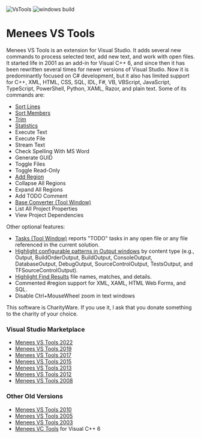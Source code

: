 ![VsTools](http://www.menees.com/Images/VSTools.png) ![windows build](https://github.com/menees/VsTools/workflows/windows%20build/badge.svg)
# Menees VS Tools

Menees VS Tools is an extension for Visual Studio.  It adds several new commands to process selected text, add new text, and work with open files.  It started life in 2001 as an add-in for Visual C++ 6, and since then it has been rewritten several times for newer versions of Visual Studio. Now it is predominantly focused on C# development, but it also has limited support for C++, XML, HTML, CSS, SQL, IDL, F#, VB, VBScript, JavaScript, TypeScript, PowerShell, Python, XAML, Razor, and plain text. Some of its commands are:

* [Sort Lines](http://www.menees.com/Images/VSToolsSort.png)
* [Sort Members](http://www.menees.com/Images/VSToolsSortMembers.png)
* [Trim](http://www.menees.com/Images/VSToolsTrim.png)
* [Statistics](http://www.menees.com/Images/VSToolsStatistics.png)
* Execute Text
* Execute File
* Stream Text
* Check Spelling With MS Word
* Generate GUID
* Toggle Files
* Toggle Read-Only
* [Add Region](http://www.menees.com/Images/VSToolsAddRegion.png)
* Collapse All Regions
* Expand All Regions
* Add TODO Comment
* [Base Converter (Tool Window)](http://www.menees.com/Images/VSToolsBaseConverter.png)
* List All Project Properties
* View Project Dependencies

Other optional features:

* [Tasks (Tool Window)](http://www.menees.com/Images/VSToolsTasks.png) reports "TODO" tasks in any open file or any file referenced in the current solution.
* [Highlight configurable patterns in Output windows](http://www.menees.com/Images/VSOutputHighlight.png) by content type (e.g., Output, BuildOrderOutput, BuildOutput, ConsoleOutput, DatabaseOutput, DebugOutput, SourceControlOutput, TestsOutput, and TFSourceControlOutput).
* [Highlight Find Results](http://www.menees.com/Images/VSFindResultsHighlight.png) file names, matches, and details.
* Commented #region support for XML, XAML, HTML Web Forms, and SQL.
* Disable Ctrl+MouseWheel zoom in text windows

This software is CharityWare. If you use it, I ask that you donate something to the charity of your choice.

### Visual Studio Marketplace

* [Menees VS Tools 2022](https://marketplace.visualstudio.com/items?itemName=BillMenees.MeneesVSTools2022)
* [Menees VS Tools 2019](https://marketplace.visualstudio.com/items?itemName=BillMenees.MeneesVSTools2019)
* [Menees VS Tools 2017](https://marketplace.visualstudio.com/items?itemName=BillMenees.MeneesVSTools2017)
* [Menees VS Tools 2015](https://marketplace.visualstudio.com/items?itemName=BillMenees.MeneesVSTools2015)
* [Menees VS Tools 2013](https://marketplace.visualstudio.com/items?itemName=BillMenees.MeneesVSTools2013)
* [Menees VS Tools 2012](https://marketplace.visualstudio.com/items?itemName=BillMenees.MeneesVSTools2012)
* [Menees VS Tools 2008](https://marketplace.visualstudio.com/items?itemName=BillMenees.MeneesVSTools)

### Other Old Versions

* [Menees VS Tools 2010](http://www.menees.com/Files/MeneesVSTools2010.zip)
* [Menees VS Tools 2005](http://www.menees.com/Files/MeneesVSTools2005.zip)
* [Menees VS Tools 2003](http://www.menees.com/Files/MeneesVSTools.zip)
* [Menees VC Tools](http://www.menees.com/Files/MeneesVCTools.zip) for Visual C++ 6
